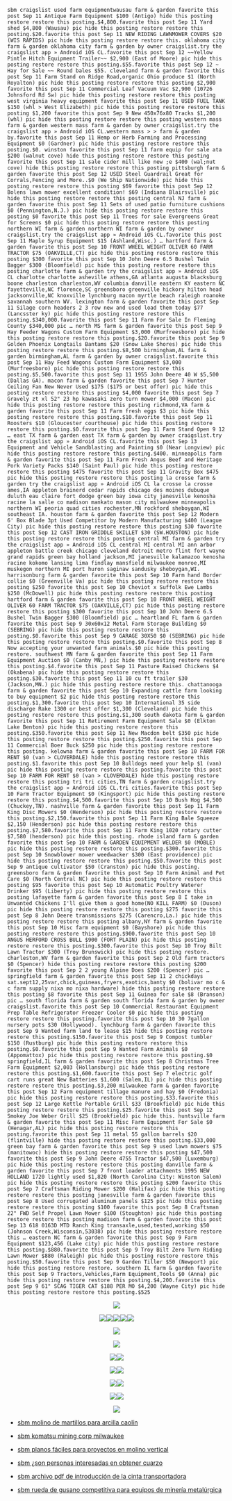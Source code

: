 
```
sbm craigslist used farm equipmentwausau farm & garden favorite this post Sep 11 Antique Farm Equipment $100 (Antigo) hide this posting restore restore this posting.$4,800.favorite this post Sep 11 Yard shed $4,800 (Wausau) pic hide this posting restore restore this posting.$20.favorite this post Sep 11 NEW RIDING LAWNMOWER COVERS $20 (WIS RAPIDS) pic hide this posting restore restore this. oklahoma city farm & garden oklahoma city farm & garden by owner craigslist.try the craigslist app » Android iOS CL.favorite this post Sep 12 ~~Yellow Pintle Hitch Equipment Trailer~~ $2,900 (East of Moore) pic hide this posting restore restore this posting.$55.favorite this post Sep 12 ~ Hay for Sale ~~ Round bales $55. cleveland farm & garden favorite this post Sep 11 Farm Stand on Ridge Road,organic Ohio produce $1 (North Royalton) pic hide this posting restore restore this posting $2,900 favorite this post Sep 11 Commercial Leaf Vacuum Vac $2,900 (10726 Johnsford Rd Sw) pic hide this posting restore restore this posting west virginia heavy equipment favorite this post Sep 11 USED FUEL TANK $150 (whl > West Elizabeth) pic hide this posting restore restore this posting $1,200 favorite this post Sep 9 New 450x76x80 Tracks $1,200 (whl) pic hide this posting restore restore this posting western mass farm & garden western mass farm & garden by owner craigslist.try the craigslist app » Android iOS CL.western mass > > farm & garden by.favorite this post Sep 11 Hemp or Herb Farming and Processing Equipment $0 (Gardner) pic hide this posting restore restore this posting.$0. winston favorite this post Sep 11 farm equip for sale ata $200 (walnut cove) hide this posting restore restore this posting favorite this post Sep 11 sale cider mill like new ;e $400 (wal;nut cove) hide this posting restore restore this posting pittsburgh farm & garden favorite this post Sep 12 USED Steel Guardrail Great for Corrals,Fencing and More..$0 (We Ship Nationwide) pic hide this posting restore restore this posting $69 favorite this post Sep 12 Bolens lawn mower excellent condition! $69 (Indiana Blairsville) pic hide this posting restore restore this posting central NJ farm & garden favorite this post Sep 11 Sets of used patio furniture cushions $0 (Pennington,N.J.) pic hide this posting restore restore this posting $0 favorite this post Sep 11 Trees for sale Evergreens Great for Screens $0 pic hide this posting restore restore this posting northern WI farm & garden northern WI farm & garden by owner craigslist.try the craigslist app » Android iOS CL.favorite this post Sep 11 Maple Syrup Equipment $15 (Ashland,Wisc.) … hartford farm & garden favorite this post Sep 10 FRONT WHEEL WEIGHT OLIVER 60 FARM TRACTOR $75 (OAKVILLE,CT) pic hide this posting restore restore this posting $300 favorite this post Sep 10 John Deere 6.5 Bushel Twin Bagger $300 (Bloomfield) pic hide this posting restore restore this posting charlotte farm & garden try the craigslist app » Android iOS CL charlotte charlotte asheville athens,GA atlanta augusta blacksburg boone charleston charleston,WV columbia danville eastern KY eastern NC fayetteville,NC florence,SC greensboro greenville hickory hilton head jacksonville,NC knoxville lynchburg macon myrtle beach raleigh roanoke savannah southern WV. lexington farm & garden favorite this post Sep 11 Silage corn headers 2 3 row new and used load them today $77 (Lancsster ky) pic hide this posting restore restore this posting.$340,000.favorite this post Sep 11 Farm For Sale In Fleming County $340,000 pic … north MS farm & garden favorite this post Sep 9 Hay Feeder Wagons Custom Farm Equipment $3,000 (Murfreesboro) pic hide this posting restore restore this posting.$20.favorite this post Sep 9 Golden Phoenix Longtails Bantams $20 (Snow Lake Shores) pic hide this posting restore restore this posting.$8,500 birmingham,AL farm & garden birmingham,AL farm & garden by owner craigslist.favorite this post Sep 11 Hay Feed Wagons Custom Farm Equipment $3,000 (Murfreesboro) pic hide this posting restore restore this posting.$5,500.favorite this post Sep 11 1955 John Deere 40 W $5,500 (Dallas GA). macon farm & garden favorite this post Sep 7 Hunter Ceiling Fan New Never Used $175 ($175 or best offer) pic hide this posting restore restore this posting $4,000 favorite this post Sep 7 Gravely zt xl 52" 23 hp kawasaki zero turn mower $4,000 (Macon) pic hide this posting restore restore this posting richmond,VA farm & garden favorite this post Sep 11 Farm fresh eggs $3 pic hide this posting restore restore this posting.$10.favorite this post Sep 11 Roosters $10 (Gloucester courthouse) pic hide this posting restore restore this posting.$0.favorite this post Sep 11 Farm Stand Open 9 12 … east TX farm & garden east TX farm & garden by owner craigslist.try the craigslist app » Android iOS CL.favorite this post Sep 13 Equipment and Vehicle Sandblasting and Painting $0 (Near Longview) pic hide this posting restore restore this posting.$400. minneapolis farm & garden favorite this post Sep 11 Farm Fresh Angus Beef and Heritage Pork Variety Packs $140 (Saint Paul) pic hide this posting restore restore this posting $475 favorite this post Sep 11 Gravity Box $475 pic hide this posting restore restore this posting la crosse farm & garden try the craigslist app » Android iOS CL la crosse la crosse ames,IA appleton brainerd cedar rapids chicago des moines dubuque duluth eau claire fort dodge green bay iowa city janesville kenosha racine la salle co madison mankato mason city milwaukee minneapolis northern WI peoria quad cities rochester,MN rockford sheboygan,WI southeast IA. houston farm & garden favorite this post Sep 12 Modern 6' Box Blade 3pt Used Competitor by Modern Manufacturing $400 (League City) pic hide this posting restore restore this posting $30 favorite this post Sep 12 CAST IRON GRIDDLE SKILLET $30 (SW.HOUSTON) pic hide this posting restore restore this posting central MI farm & garden try the craigslist app » Android iOS CL central MI central MI ann arbor appleton battle creek chicago cleveland detroit metro flint fort wayne grand rapids green bay holland jackson,MI janesville kalamazoo kenosha racine kokomo lansing lima findlay mansfield milwaukee monroe,MI muskegon northern MI port huron saginaw sandusky sheboygan,WI. harrisonburg farm & garden favorite this post Sep 10 Farm hand Border collie $0 (Greenville Va) pic hide this posting restore restore this posting $250 favorite this post Sep 10 Cheviot x Suffolk Ewe Lambs $250 (McDowell) pic hide this posting restore restore this posting hartford farm & garden favorite this post Sep 10 FRONT WHEEL WEIGHT OLIVER 60 FARM TRACTOR $75 (OAKVILLE,CT) pic hide this posting restore restore this posting $300 favorite this post Sep 10 John Deere 6.5 Bushel Twin Bagger $300 (Bloomfield) pic … heartland FL farm & garden favorite this post Sep 9 30x60x12 Metal Farm Storage Building $0 (SEBRING) pic hide this posting restore restore this posting.$0.favorite this post Sep 9 GARAGE 30X50 $0 (SEBRING) pic hide this posting restore restore this posting.$0.favorite this post Sep 8 Now accepting your unwanted farm animals.$0 pic hide this posting restore. southwest MN farm & garden favorite this post Sep 11 Farm Equipment Auction $0 (Canby MN,) pic hide this posting restore restore this posting.$4.favorite this post Sep 11 Pasture Raised Chickens $4 (Okabena) pic hide this posting restore restore this posting.$30.favorite this post Sep 11 10 cu ft trailer $30 (Jackson,MN.) pic hide this posting restore restore this. chattanooga farm & garden favorite this post Sep 10 Expanding cattle farm looking to buy equipment $2 pic hide this posting restore restore this posting.$1,300.favorite this post Sep 10 International 35 side discharge Rake 1300 or best offer $1,300 (Cleveland) pic hide this posting restore restore this posting.$1,300 south dakota farm & garden favorite this post Sep 11 Retirement Farm Equipment Sale $0 (Elkton Lake Benton) pic hide this posting restore restore this posting.$350.favorite this post Sep 11 New Macdon belt $350 pic hide this posting restore restore this posting.$250.favorite this post Sep 11 Commercial Boer Buck $250 pic hide this posting restore restore this posting. kelowna farm & garden favorite this post Sep 10 FARM FOR RENT $0 (van > CLOVERDALE) hide this posting restore restore this posting.$1.favorite this post Sep 10 Bulldogs need your help $1 (van) pic hide this posting restore restore this posting.favorite this post Sep 10 FARM FOR RENT $0 (van > CLOVERDALE) hide this posting restore restore this posting tri tri cities,TN farm & garden craigslist.try the craigslist app » Android iOS CL.tri cities.favorite this post Sep 10 Farm Tractor Equipment $0 (Kingsport) pic hide this posting restore restore this posting.$4,500.favorite this post Sep 10 Bush Hog $4,500 (Chuckey,TN). nashville farm & garden favorite this post Sep 11 Farm King Disc Mowers $0 (Henderson) pic hide this posting restore restore this posting.$2,150.favorite this post Sep 11 Farm King Bale Squeeze $2,150 (Henderson) pic hide this posting restore restore this posting.$7,580.favorite this post Sep 11 Farm King 1020 rotary cutter $7,580 (henderson) pic hide this posting. rhode island farm & garden favorite this post Sep 10 FARM & GARDEN EQUIPMENT WELDER $0 (MOBLE) pic hide this posting restore restore this posting.$300.favorite this post Sep 10 Snowblower mower weedwacker $300 (East providence) pic hide this posting restore restore this posting.$50.favorite this post Sep 9 antique cultivator $50 (Cranston) pic hide this posting. greensboro farm & garden favorite this post Sep 10 Farm Animal and Pet Care $0 (North Central NC) pic hide this posting restore restore this posting $95 favorite this post Sep 10 Automatic Poultry Waterer Drinker $95 (Liberty) pic hide this posting restore restore this posting lafayette farm & garden favorite this post Sep 8 I take in Unwanted Chickens I'll give them a good home(NO KILL FARM) $0 (Duson) pic hide this posting restore restore this posting $275 favorite this post Sep 8 John Deere transmissions $275 (Carencro,La.) pic hide this posting restore restore this posting albany,NY farm & garden favorite this post Sep 10 Misc farm equipment $0 (Bayshore) pic hide this posting restore restore this posting.$900.favorite this post Sep 10 ANGUS HERFORD CROSS BULL $900 (FORT PLAIN) pic hide this posting restore restore this posting.$300.favorite this post Sep 10 Troy Bilt Lawn Tractor $300 (Troy Brunswick) pic hide this posting restore. charleston,WV farm & garden favorite this post Sep 2 Old farm tractors $0 (Spencer) hide this posting restore restore this posting $200 favorite this post Sep 2 2 young Alpine Does $200 (Spencer) pic … springfield farm & garden favorite this post Sep 11 2 chickdays sat.sept12,25var,chick,guineas,fryers,exotics,banty $0 (bolivar mo c & c farm supply nixa mo nixa hardware) hide this posting restore restore this posting $8 favorite this post Sep 11 Guinea for sale $8 (Branson) pic … south florida farm & garden south florida farm & garden by owner craigslist.favorite this post Sep 10 Commercial Restaurant Equipment Prep Table Refrigerator Freezer Cooler $0 pic hide this posting restore restore this posting.favorite this post Sep 10 30 7gallon nursery pots $30 (Hollywood). lynchburg farm & garden favorite this post Sep 9 Wanted farm land to lease $15 hide this posting restore restore this posting.$150.favorite this post Sep 9 Compost tumbler $150 (Rustburg) pic hide this posting restore restore this posting.$0.favorite this post Sep 9 Wanted Farm Animals $0 (Appomattox) pic hide this posting restore restore this posting.$0 springfield,IL farm & garden favorite this post Sep 8 Christmas Tree Farm Equipment $2,003 (Hollansburg) pic hide this posting restore restore this posting.$1,600.favorite this post Sep 7 electric golf cart runs great New Batteries $1,600 (Salem,IL) pic hide this posting restore restore this posting.$3,200 milwaukee farm & garden favorite this post Sep 12 Farm equipment tillage manure and hay $0 (Fredonia) pic hide this posting restore restore this posting.$33.favorite this post Sep 12 Large Kettle Portable Grill $33 (Brookfield) pic hide this posting restore restore this posting.$25.favorite this post Sep 12 Smokey Joe Weber Grill $25 (Brookfield) pic hide this. huntsville farm & garden favorite this post Sep 11 Misc Farm Equipment For Sale $0 (Henagar,AL) pic hide this posting restore restore this posting.favorite this post Sep 11 metal 55 gallon barrels $20 (flintville) hide this posting restore restore this posting.$33,000 green bay farm & garden favorite this post Sep 9 used lawn mowers $75 (manitowoc) hide this posting restore restore this posting $47,500 favorite this post Sep 9 John Deere 4755 Tractor $47,500 (Luxemburg) pic hide this posting restore restore this posting danville farm & garden favorite this post Sep 7 front loader attachments 1995 NEW HOLLAND 1720 lightly used $1,820 (North Carolina City: Winston Salem) pic hide this posting restore restore this posting $200 favorite this post Sep 7 Craftsman Riding Mower $200 (Halifax) pic hide this posting restore restore this posting janesville farm & garden favorite this post Sep 8 Used corrugated aluminum panels $125 pic hide this posting restore restore this posting $100 favorite this post Sep 8 Craftsman 22" FWD Self Propel Lawn Mower $100 (Stoughton) pic hide this posting restore restore this posting madison farm & garden favorite this post Sep 13 618 0163D MTD Ranch King transaxle,used,tested,working $50 (Johnson Creek,Wisconsin,53038) pic hide this posting restore restore this … eastern NC farm & garden favorite this post Sep 9 Farm Equipment $123,456 (Lake city) pic hide this posting restore restore this posting.$880.favorite this post Sep 9 Troy Bilt Zero Turn Riding Lawn Mower $880 (Raleigh) pic hide this posting restore restore this posting.$50.favorite this post Sep 9 Garden Tiller $50 (Newport) pic hide this posting restore restore. southern IL farm & garden favorite this post Sep 9 Tractors,Vehicles,Farm Equipment,Tools $0 (Anna) pic hide this posting restore restore this posting.$4,200.favorite this post Sep 9 61" SCAG TIGER CAT $188 PER MO $4,200 (Wayne City) pic hide this posting restore restore this posting.$525 
```

<div align="center">

<a href="https://es-crusher.shibang-china.com/github&k=sbm+craigslist+used+farm+equipment"><img src="https://static.shibang-china.com/es/crusher/logo.jpg"></a>

<a href="https://es-crusher.shibang-china.com/github&k=sbm+craigslist+used+farm+equipment"><img src="https://static.shibang-china.com/es/crusher/index.jpg"></a><a href="https://es-crusher.shibang-china.com/material.htmlgithub&k=sbm+craigslist+used+farm+equipment"><img src="https://static.shibang-china.com/es/crusher/material.jpg"></a><a href="https://es-crusher.shibang-china.com/application.htmlgithub&k=sbm+craigslist+used+farm+equipment"><img src="https://static.shibang-china.com/es/crusher/application.jpg"></a><a href="https://es-crusher.shibang-china.com/aboutus.htmlgithub&k=sbm+craigslist+used+farm+equipment"><img src="https://static.shibang-china.com/es/crusher/aboutus.jpg"></a><a href="https://es-crusher.shibang-china.com/contact.htmlgithub&k=sbm+craigslist+used+farm+equipment"><img src="https://static.shibang-china.com/es/crusher/contact.jpg"></a>

<a href="https://es-crusher.shibang-china.com/github&k=sbm+craigslist+used+farm+equipment"><img src="https://static.shibang-china.com/es/crusher/banner.jpg"></a>

<a href="https://swt.shibang-china.com/github&k=sbm+craigslist+used+farm+equipment"><img src="https://static.shibang-china.com/es/crusher/text.jpg"></a>

<a href="https://swt.shibang-china.com/github&k=sbm+craigslist+used+farm+equipment"><img src="https://static.shibang-china.com/es/crusher/chat.jpg"></a><a href="https://es-crusher.shibang-china.com/contact.htmlgithub&k=sbm+craigslist+used+farm+equipment"><img src="https://static.shibang-china.com/es/crusher/message.jpg"></a>

<a href="https://es-crusher.shibang-china.com/products/pe.htmlgithub&k=sbm+craigslist+used+farm+equipment"><img src="https://static.shibang-china.com/es/crusher/pe.jpg"></a><a href="https://es-crusher.shibang-china.com/products/pf.htmlgithub&k=sbm+craigslist+used+farm+equipment"><img src="https://static.shibang-china.com/es/crusher/pf.jpg"></a>

<a href="https://es-crusher.shibang-china.com/products/hpt.htmlgithub&k=sbm+craigslist+used+farm+equipment"><img src="https://static.shibang-china.com/es/crusher/hpt.jpg"></a><a href="https://es-crusher.shibang-china.com/products/vsi.htmlgithub&k=sbm+craigslist+used+farm+equipment"><img src="https://static.shibang-china.com/es/crusher/vsi.jpg"></a>

<a href="https://es-crusher.shibang-china.com/products/klv.htmlgithub&k=sbm+craigslist+used+farm+equipment"><img src="https://static.shibang-china.com/es/crusher/klv.jpg"></a><a href="https://es-crusher.shibang-china.com/products/portable.htmlgithub&k=sbm+craigslist+used+farm+equipment"><img src="https://static.shibang-china.com/es/crusher/portable.jpg"></a>

<a href="https://swt.shibang-china.com/github&k=sbm+craigslist+used+farm+equipment"><img src="https://static.shibang-china.com/es/crusher/case.jpg"></a>

</div>


* [sbm molino de martillos para arcilla caolín](sbm%20molino%20de%20martillos%20para%20arcilla%20caol%C3%ADn.md)

* [sbm komatsu mining corp milwaukee](sbm%20komatsu%20mining%20corp%20milwaukee.md)

* [sbm planos fáciles para proyectos en molino vertical](sbm%20planos%20f%C3%A1ciles%20para%20proyectos%20en%20molino%20vertical.md)

* [sbm ¿son personas interesadas en obtener cuarzo ](sbm%20%C2%BFson%20personas%20interesadas%20en%20obtener%20cuarzo%20.md)

* [sbm archivo pdf de introducción de la cinta transportadora](sbm%20archivo%20pdf%20de%20introducci%C3%B3n%20de%20la%20cinta%20transportadora.md)

* [sbm rueda de gusano competitiva para equipos de minería metalúrgica](sbm%20rueda%20de%20gusano%20competitiva%20para%20equipos%20de%20miner%C3%ADa%20metal%C3%BArgica.md)
